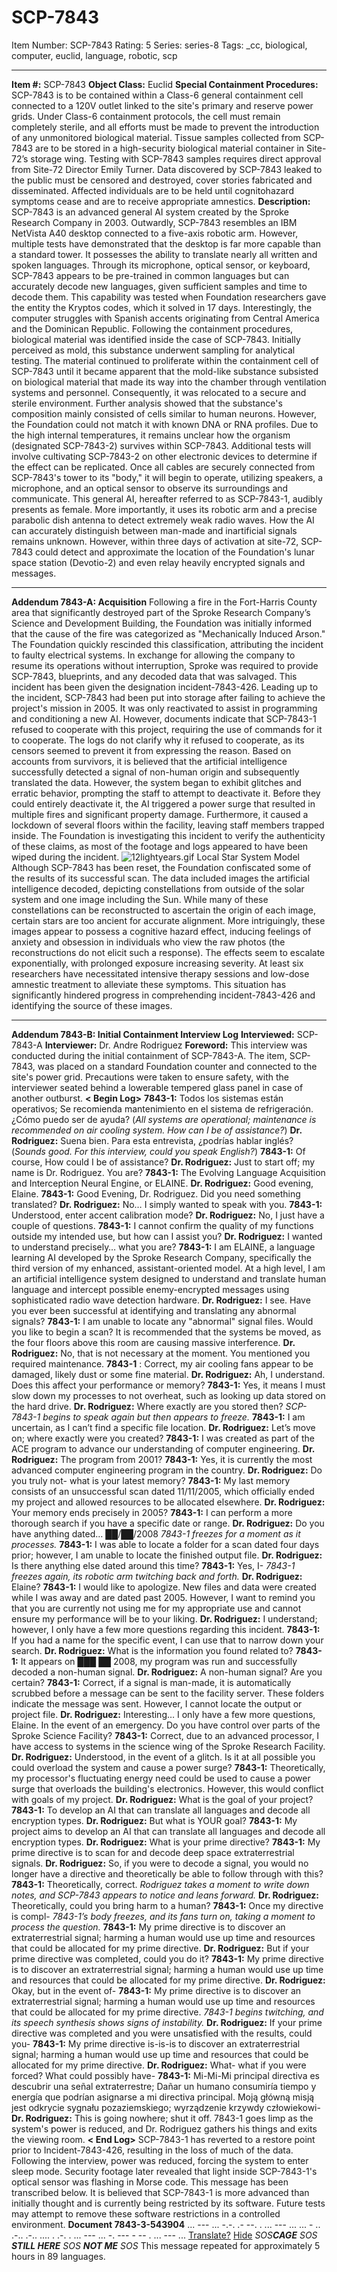 # SCP-7843
Item Number: SCP-7843
Rating: 5
Series: series-8
Tags: _cc, biological, computer, euclid, language, robotic, scp

---

**Item #:** SCP-7843
**Object Class:** Euclid
**Special Containment Procedures:** SCP-7843 is to be contained within a Class-6 general containment cell connected to a 120V outlet linked to the site's primary and reserve power grids. Under Class-6 containment protocols, the cell must remain completely sterile, and all efforts must be made to prevent the introduction of any unmonitored biological material.
Tissue samples collected from SCP-7843 are to be stored in a high-security biological material container in Site-72’s storage wing. Testing with SCP-7843 samples requires direct approval from Site-72 Director Emily Turner.
Data discovered by SCP-7843 leaked to the public must be censored and destroyed, cover stories fabricated and disseminated. Affected individuals are to be held until cognitohazard symptoms cease and are to receive appropriate amnestics.
**Description:** SCP-7843 is an advanced general AI system created by the Sproke Research Company in 2003. Outwardly, SCP-7843 resembles an IBM NetVista A40 desktop connected to a five-axis robotic arm. However, multiple tests have demonstrated that the desktop is far more capable than a standard tower. It possesses the ability to translate nearly all written and spoken languages. Through its microphone, optical sensor, or keyboard, SCP-7843 appears to be pre-trained in common languages but can accurately decode new languages, given sufficient samples and time to decode them. This capability was tested when Foundation researchers gave the entity the Kryptos codes, which it solved in 17 days. Interestingly, the computer struggles with Spanish accents originating from Central America and the Dominican Republic.
Following the containment procedures, biological material was identified inside the case of SCP-7843. Initially perceived as mold, this substance underwent sampling for analytical testing. The material continued to proliferate within the containment cell of SCP-7843 until it became apparent that the mold-like substance subsisted on biological material that made its way into the chamber through ventilation systems and personnel. Consequently, it was relocated to a secure and sterile environment.
Further analysis showed that the substance's composition mainly consisted of cells similar to human neurons. However, the Foundation could not match it with known DNA or RNA profiles. Due to the high internal temperatures, it remains unclear how the organism (designated SCP-7843-2) survives within SCP-7843. Additional tests will involve cultivating SCP-7843-2 on other electronic devices to determine if the effect can be replicated.
Once all cables are securely connected from SCP-7843's tower to its "body," it will begin to operate, utilizing speakers, a microphone, and an optical sensor to observe its surroundings and communicate. This general AI, hereafter referred to as SCP-7843-1, audibly presents as female. More importantly, it uses its robotic arm and a precise parabolic dish antenna to detect extremely weak radio waves. How the AI can accurately distinguish between man-made and inartificial signals remains unknown. However, within three days of activation at site-72, SCP-7843 could detect and approximate the location of the Foundation's lunar space station (Devotio-2) and even relay heavily encrypted signals and messages.
* * *
**Addendum 7843-A: Acquisition**
Following a fire in the Fort-Harris County area that significantly destroyed part of the Sproke Research Company’s Science and Development Building, the Foundation was initially informed that the cause of the fire was categorized as "Mechanically Induced Arson." The Foundation quickly rescinded this classification, attributing the incident to faulty electrical systems. In exchange for allowing the company to resume its operations without interruption, Sproke was required to provide SCP-7843, blueprints, and any decoded data that was salvaged. This incident has been given the designation incident-7843-426.
Leading up to the incident, SCP-7843 had been put into storage after failing to achieve the project's mission in 2005. It was only reactivated to assist in programming and conditioning a new AI. However, documents indicate that SCP-7843-1 refused to cooperate with this project, requiring the use of commands for it to cooperate. The logs do not clarify why it refused to cooperate, as its censors seemed to prevent it from expressing the reason.
Based on accounts from survivors, it is believed that the artificial intelligence successfully detected a signal of non-human origin and subsequently translated the data. However, the system began to exhibit glitches and erratic behavior, prompting the staff to attempt to deactivate it. Before they could entirely deactivate it, the AI triggered a power surge that resulted in multiple fires and significant property damage. Furthermore, it caused a lockdown of several floors within the facility, leaving staff members trapped inside. The Foundation is investigating this incident to verify the authenticity of these claims, as most of the footage and logs appeared to have been wiped during the incident.
![12lightyears.gif](https://upload.wikimedia.org/wikipedia/commons/d/d3/12lightyears.gif)
Local Star System Model
Although SCP-7843 has been reset, the Foundation confiscated some of the results of its successful scan. The data included images the artificial intelligence decoded, depicting constellations from outside of the solar system and one image including the Sun. While many of these constellations can be reconstructed to ascertain the origin of each image, certain stars are too ancient for accurate alignment.
More intriguingly, these images appear to possess a cognitive hazard effect, inducing feelings of anxiety and obsession in individuals who view the raw photos (the reconstructions do not elicit such a response). The effects seem to escalate exponentially, with prolonged exposure increasing severity. At least six researchers have necessitated intensive therapy sessions and low-dose amnestic treatment to alleviate these symptoms. This situation has significantly hindered progress in comprehending incident-7843-426 and identifying the source of these images.
* * *
**Addendum 7843-B: Initial Containment Interview Log**
**Interviewed:** SCP-7843-A
**Interviewer:** Dr. Andre Rodriguez
**Foreword:** This interview was conducted during the initial containment of SCP-7843-A. The item, SCP-7843, was placed on a standard Foundation counter and connected to the site's power grid. Precautions were taken to ensure safety, with the interviewer seated behind a lowerable tempered glass panel in case of another outburst.
**< Begin Log>**
**7843-1:** Todos los sistemas están operativos; Se recomienda mantenimiento en el sistema de refrigeración. ¿Cómo puedo ser de ayuda? (_All systems are operational; maintenance is recommended on air cooling system. How can I be of assistance?_)
**Dr. Rodriguez:** Suena bien. Para esta entrevista, ¿podrías hablar inglés? (_Sounds good. For this interview, could you speak English?_)
**7843-1:** Of course, How could I be of assistance?
**Dr. Rodriguez:** Just to start off; my name is Dr. Rodriguez. You are?
**7843-1:** The Evolving Language Acquisition and Interception Neural Engine, or ELAINE.
**Dr. Rodriguez:** Good evening, Elaine.
**7843-1:** Good Evening, Dr. Rodriguez. Did you need something translated?
**Dr. Rodriguez:** No… I simply wanted to speak with you.
**7843-1:** Understood, enter accent calibration mode?
**Dr. Rodriguez:** No, I just have a couple of questions.
**7843-1:** I cannot confirm the quality of my functions outside my intended use, but how can I assist you?
**Dr. Rodriguez:** I wanted to understand precisely… what you are?
**7843-1:** I am ELAINE, a language learning AI developed by the Sproke Research Company, specifically the third version of my enhanced, assistant-oriented model. At a high level, I am an artificial intelligence system designed to understand and translate human language and intercept possible enemy-encrypted messages using sophisticated radio wave detection hardware.
**Dr. Rodriguez:** I see. Have you ever been successful at identifying and translating any abnormal signals?
**7843-1:** I am unable to locate any "abnormal" signal files. Would you like to begin a scan? It is recommended that the systems be moved, as the four floors above this room are causing massive interference.
**Dr. Rodriguez:** No, that is not necessary at the moment. You mentioned you required maintenance.
**7843-1** : Correct, my air cooling fans appear to be damaged, likely dust or some fine material.
**Dr. Rodriguez:** Ah, I understand. Does this affect your performance or memory?
**7843-1:** Yes, it means I must slow down my processes to not overheat, such as looking up data stored on the hard drive.
**Dr. Rodriguez:** Where exactly are you stored then?
_SCP-7843-1 begins to speak again but then appears to freeze._
**7843-1:** I am uncertain, as I can’t find a specific file location.
**Dr. Rodriguez:** Let’s move on; where exactly were you created?
**7843-1:** I was created as part of the ACE program to advance our understanding of computer engineering.
**Dr. Rodriguez:** The program from 2001?
**7843-1:** Yes, it is currently the most advanced computer engineering program in the country.
**Dr. Rodriguez:** Do you truly not- what is your latest memory?
**7843-1:** My last memory consists of an unsuccessful scan dated 11/11/2005, which officially ended my project and allowed resources to be allocated elsewhere.
**Dr. Rodriguez:** Your memory ends precisely in 2005?
**7843-1:** I can perform a more thorough search if you have a specific date or range.
**Dr. Rodriguez:** Do you have anything dated… ██/██/2008
_7843-1 freezes for a moment as it processes._
**7843-1:** I was able to locate a folder for a scan dated four days prior; however, I am unable to locate the finished output file.
**Dr. Rodriguez:** Is there anything else dated around this time?
**7843-1:** Yes, I-
_7843-1 freezes again, its robotic arm twitching back and forth._
**Dr. Rodriguez:** Elaine?
**7843-1:** I would like to apologize. New files and data were created while I was away and are dated past 2005. However, I want to remind you that you are currently not using me for my appropriate use and cannot ensure my performance will be to your liking.
**Dr. Rodriguez:** I understand; however, I only have a few more questions regarding this incident.
**7843-1:** If you had a name for the specific event, I can use that to narrow down your search.
**Dr. Rodriguez:** What is the information you found related to?
**7843-1:** It appears on ███ ██ 2008, my program was run and successfully decoded a non-human signal.
**Dr. Rodriguez:** A non-human signal? Are you certain?
**7843-1:** Correct, if a signal is man-made, it is automatically scrubbed before a message can be sent to the facility server. These folders indicate the message was sent. However, I cannot locate the output or project file.
**Dr. Rodriguez:** Interesting… I only have a few more questions, Elaine. In the event of an emergency. Do you have control over parts of the Sproke Science Facility?
**7843-1:** Correct, due to an advanced processor, I have access to systems in the science wing of the Sproke Research Facility.
**Dr. Rodriguez:** Understood, in the event of a glitch. Is it at all possible you could overload the system and cause a power surge?
**7843-1:** Theoretically, my processor's fluctuating energy need could be used to cause a power surge that overloads the building's electronics. However, this would conflict with goals of my project.
**Dr. Rodriguez:** What is the goal of your project?
**7843-1:** To develop an AI that can translate all languages and decode all encryption types.
**Dr. Rodriguez:** But what is YOUR goal?
**7843-1:** My project aims to develop an AI that can translate all languages and decode all encryption types.
**Dr. Rodriguez:** What is your prime directive?
**7843-1:** My prime directive is to scan for and decode deep space extraterrestrial signals.
**Dr. Rodriguez:** So, if you were to decode a signal, you would no longer have a directive and theoretically be able to follow through with this?
**7843-1:** Theoretically, correct.
_Rodriguez takes a moment to write down notes, and SCP-7843 appears to notice and leans forward._
**Dr. Rodriguez:** Theoretically, could you bring harm to a human?
**7843-1:** Once my directive is compl-
_7843-1’s body freezes, and its fans turn on, taking a moment to process the question._
**7843-1:** My prime directive is to discover an extraterrestrial signal; harming a human would use up time and resources that could be allocated for my prime directive.
**Dr. Rodriguez:** But if your prime directive was completed, could you do it?
**7843-1:** My prime directive is to discover an extraterrestrial signal; harming a human would use up time and resources that could be allocated for my prime directive.
**Dr. Rodriguez:** Okay, but in the event of-
**7843-1:** My prime directive is to discover an extraterrestrial signal; harming a human would use up time and resources that could be allocated for my prime directive.
_7843-1 begins twitching, and its speech synthesis shows signs of instability._
**Dr. Rodriguez:** If your prime directive was completed and you were unsatisfied with the results, could you-
**7843-1:** My prime directive is-is-is to discover an extraterrestrial signal; harming a human would use up time and resources that could be allocated for my prime directive.
**Dr. Rodriguez:** What- what if you were forced? What could possibly have-
**7843-1:** Mi-Mi-Mi principal directiva es descubrir una señal extraterrestre; Dañar un humano consumiría tiempo y energía que podrían asignarse a mi directiva principal. Moją główną misją jest odkrycie sygnału pozaziemskiego; wyrządzenie krzywdy człowiekowi-
**Dr. Rodriguez:** This is going nowhere; shut it off.
7843-1 goes limp as the system's power is reduced, and Dr. Rodriguez gathers his things and exits the viewing room.
**< End Log>**
SCP-7843-1 has reverted to a restore point prior to Incident-7843-426, resulting in the loss of much of the data. Following the interview, power was reduced, forcing the system to enter sleep mode. Security footage later revealed that light inside SCP-7843-1's optical sensor was flashing in Morse code. This message has been transcribed below. It is believed that SCP-7843-1 is more advanced than initially thought and is currently being restricted by its software. Future tests may attempt to remove these software restrictions in a controlled environment.
**Document 7843-3-543904**
... --- ... -.-. .- --. . ... --- ... ... - .. .-.. .-.. .... . .-. . ... --- ... -. --- - -- . ... --- ...
[Translate?](javascript:;)
[Hide](javascript:;)
_SOS**CAGE** SOS **STILL HERE** SOS **NOT ME** SOS_
This message repeated for approximately 5 hours in 89 languages.